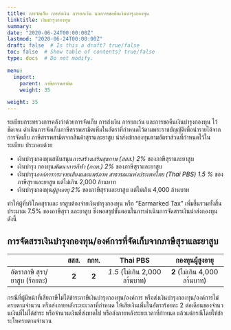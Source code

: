 ```yaml
---
title: การจัดเก็บ การส่งเงิน การยกเว้น และการขอคืนเงินบํารุงกองทุน
linktitle: เงินบํารุงกองทุน
summary:
date: "2020-06-24T00:00:00Z"
lastmod: "2020-06-24T00:00:00Z"
draft: false  # Is this a draft? true/false
toc: false  # Show table of contents? true/false
type: docs  # Do not modify.

menu:
  import:
    parent: ภาษีสรรพสามิต
    weight: 35

weight: 35
---
```


ระเบียบกระทรวงการคลังว่าด้วยการจัดเก็บ การส่งเงิน การยกเว้น และการขอคืนเงินบํารุงกองทุน ไว้ชัดเจน ดําเนินการจัดเก็บภาษีสรรพสามิตเพิ่มในอัตราที่กําหนดไว้ตามพระราชบัญญัติเพื่อนํารายได้จากการจัดเก็บ ภาษีสรรพสามิตจากสินค้าสุราและยาสูบ นําส่งเข้ากองทุนตามอัตราส่วนที่กําหนดไว้ในระเบียบ ประกอบด้วย  

- เงินบํารุงกองทุนสนับสนุน*การสร้างเสริมสุขภาพ (สสส.) 2%* ของภาษีสุราและยาสูบ  
- เงินบํารุง กองทุน*พัฒนาการกีฬา (กกท.) 2%* ของภาษีสุราและยาสูบ   
- เงินบํารุง*องค์การกระจายเสียงและแพร่ภาพ สาธารณะแห่งประเทศไทย (Thai PBS) 1.5 %* ของภาษีสุราและยาสูบ แต่ไม่เกิน 2,000 ล้านบาท   
- เงินบํารุงกองทุน*ผู้สูงอายุ 2%* ของภาษีสุราและยาสูบ แต่ไม่เกิน 4,000 ล้านบาท 

ทําให้ผู้ที่บริโภคสุราและ ยาสูบต้องจ่ายเงินบํารุงกองทุน หรือ “Earmarked Tax” เพิ่มขึ้นรวมทั้งสิ้นประมาณ 7.5% ของภาษีสุรา และยาสูบ ซึ่งพอสรุปขั้นตอนในการดําเนินการจัดสรรเงินนําส่งกองทุน ดังนี้ 

## การจัดสรรเงินบํารุงกองทุน/องค์การที่จัดเก็บจากภาษีสุราและยาสูบ  


| | สสส. |กกท.  | Thai PBS  | กองทุนผู้สูงอายุ |
| -------------- |:------------:|:----------:|:-------------:|:--------------:|
| อัตราภาษี สุรา/ยาสูบ (ร้อยละ) |   **2** |   **2** | *1.5*   (ไม่เกิน 2,000 ลา้นบาท)  | **2**   (ไม่เกิน 4,000 ลา้นบาท) |.  

กรณีที่ผู้มีหน้าที่เสียภาษีไม่ได้ชําระภาษีเงินบํารุงกองทุน/องค์การ หรือส่งเงินบํารุงกองทุน/องค์การไม่ครบตามจํานวน หรือส่งภายหลังระยะเวลาที่กําหนด ให้เสียเงินเพิ่มในอัตราร้อยละ 2 ต่อเดือนของจํานวนเงินที่ไม่ได้ชําระ หรือจํานวนเงินที่ส่งขาดไป หรือส่งภายหลังระยะเวลาที่กําหนด แล้วแต่กรณีโดยให้ชําระใหครบตามจำนวน